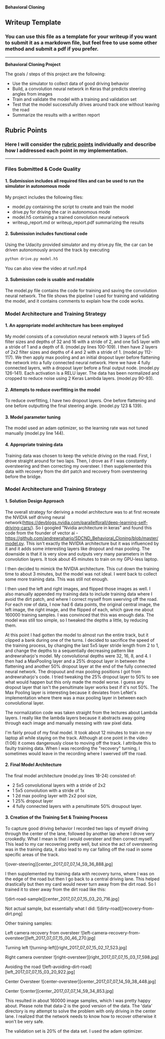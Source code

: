 **Behavioral Cloning** 

## Writeup Template

### You can use this file as a template for your writeup if you want to submit it as a markdown file, but feel free to use some other method and submit a pdf if you prefer.

---

**Behavioral Cloning Project**

The goals / steps of this project are the following:
* Use the simulator to collect data of good driving behavior
* Build, a convolution neural network in Keras that predicts steering angles from images
* Train and validate the model with a training and validation set
* Test that the model successfully drives around track one without leaving the road
* Summarize the results with a written report


## Rubric Points
### Here I will consider the [rubric points](https://review.udacity.com/#!/rubrics/432/view) individually and describe how I addressed each point in my implementation.  

---
### Files Submitted & Code Quality

#### 1. Submission includes all required files and can be used to run the simulator in autonomous mode

My project includes the following files:
* model.py containing the script to create and train the model
* drive.py for driving the car in autonomous mode
* model.h5 containing a trained convolution neural network 
* writeup_report.md or writeup_report.pdf summarizing the results

#### 2. Submission includes functional code
Using the Udacity provided simulator and my drive.py file, the car can be driven autonomously around the track by executing 
```sh
python drive.py model.h5
```

You can also view the video at run1.mp4

#### 3. Submission code is usable and readable

The model.py file contains the code for training and saving the convolution neural network. The file shows the pipeline I used for training and validating the model, and it contains comments to explain how the code works.

### Model Architecture and Training Strategy

#### 1. An appropriate model architecture has been employed

My model consists of a convolution neural network with 3 layers of 5x5 filter sizes and depths of 32 and 16 with a stride of 2, and one 5x5 layer with a stride of 1 and a depth of 8.  (model.py lines 100-109). I then have 2 layers of 2x2 filter sizes and depths of 4 and 2 with a stride of 1. (model.py 112-117). We then apply max pooling and an initial dropout layer before flattening the network into a fully connected neural network. Here we have 4 fully connected layers, with a dropout layer before a final output node. (model.py 126-141). Each activation is a RELU layer. The data has been normalized and cropped to reduce noise using 2 Keras Lambda layers. (model.py 90-93).

#### 2. Attempts to reduce overfitting in the model

To reduce overfitting, I have two dropout layers. One before flattening and one before outputting the final steering angle. (model.py 123 & 139).

#### 3. Model parameter tuning

The model used an adam optimizer, so the learning rate was not tuned manually (model.py line 144).

#### 4. Appropriate training data

Training data was chosen to keep the vehicle driving on the road. First, I drove straight around for two laps. Then, I drove as if I was constantly oversteering and then correcting my oversteer. I then supplemented this data with recovery from the dirt patch and recovery from oversteering before the bridge.

### Model Architecture and Training Strategy

#### 1. Solution Design Approach

The overall strategy for deriving a model architecture was to at first recreate the NVIDIA self driving neural network(https://devblogs.nvidia.com/parallelforall/deep-learning-self-driving-cars/). So I googled "Nvidia architecture in keras" and found this code from the founder of vector ai - https://github.com/andrewraharjo/SDCND_Behavioral_Cloning/blob/master/model.py. This isn't exactly the NVIDIA architecture but it was influenced by it and it adds some interesting layers like dropout and max pooling. The downside is that it is very slow and outputs very many parameters in the convolution layers. It took about 45 minutes to train on my GPU-less laptop. 

I then decided to mimick the NVIDIA architecture. This cut down the training time to about 3 minutes, but the model was not ideal. I went back to collect some more training data. This was still not enough. 

I then used the left and right images, and flipped those images as well. I also manually appended my training data to include training data where I avoid the dirt patch, and where I correct myself from swerving off the road. For each row of data, I now had 6 data points, the original central image, the left image, the right image, and the flipped of each, which gave me about 160000 training samples. I was convinced that this was enough data. The model was still too simple, so I tweaked the depths a little, by reducing them.

At this point I had gotten the model to almost run the entire track, but it clipped a bank during one of the turns. I decided to sacrifice the speed of the training process, by changing the last 5x5 layer stride length from 2 to 1, and change the depths to a sequentially decreasing pattern like andrewraharjo's model. My convolutional depths were 32, 16, 8, and 4. I then had a MaxPooling layer and a 25% dropout layer in between the flattening and another 50% dropout layer at the end of the fully connected neural network. The dropuout and max pooling positions I got from andrewraharjo's code. I tried tweaking the 25% dropout layer to 50% to see what would happen but this only made the model worse. I guess any dropout layer that isn't the penultimate layer works best if it's not 50%. The Max Pooling layer is interesting because it deviates from LeNet's implementation where there was a max pooling layer in between each convolutional layer. 

The normalization code was taken straight from the lectures about Lambda layers. I really like the lambda layers because it abstracts away going through each image and manually messing with raw pixel data. 

I'm fairly proud of my final model. It took about 12 minutes to train on my laptop all while staying on the track. Although at one point in the video (1:06) it comes dangerously close to moving off the track. I attribute this to faulty training data. When I was recording the "recovery" turning, I sometimes would leave in the recording where I swerved off the road.


#### 2. Final Model Architecture

The final model architecture (model.py lines 18-24) consisted of:
* 2 5x5 convolutional layers with a stride of 2x2 
* 1 5x5 convolution with a stride of 1x  
* 1 2d max pooling layer with 2x2 pool size, 
* 1 25% dropout layer 
* 4 fully connected layers with a penultimate 50% droupout layer.

#### 3. Creation of the Training Set & Training Process

To capture good driving behavior I recorded two laps of myself driving through the center of the lane, followed by another lap where I drove very crookedly. What I mean is that I would oversteer and then correct myself. This lead to my car recovering pretty well, but since the act of oversteering was in the training data, it also lead to my car falling off the road in some specific areas of the track. 

![over-steering][center_2017_07_07_14_59_36_888.jpg]

I then supplemented my training data with recovery turns, where I was on the edge of the road but then I go back to a central driving lane. This helped drastically but then my card would never turn away from the dirt road. So I trained it to steer away from the dirt road like this:

![dirt-road-sample][center_2017_07_07_15_03_20_716.jpg]

Not actual sample, but essentially what I did:
![dirty-road][recovery-from-dirt.png]


Other training samples:

Left camera recovery from oversteer
![left-camera-recovery-from-oversteer][left_2017_07_07_15_00_46_270.jpg]

Turning left
![turning-left][right_2017_07_07_15_02_17_523.jpg]

Right camera oversteer
![right-oversteer][right_2017_07_07_15_03_17_598.jpg]

Avoiding the road
![left-avoiding-dirt-road][left_2017_07_07_15_03_20_922.jpg]

Center Oversteer
![center-oversteer][center_2017_07_07_14_59_38_448.jpg]

Center
![center][center_2017_07_07_14_59_34_853.jpg]

This resulted in about 160000 image samples, which I was pretty happy about. Please note that data-2 is the good version of the data. The 'data' directory is my attempt to solve the problem with only driving in the center lane. I realized that the network needs to know how to recover otherwise it won't be very safe.

The validation set is 20% of the data set. I used the adam optimizer. 

